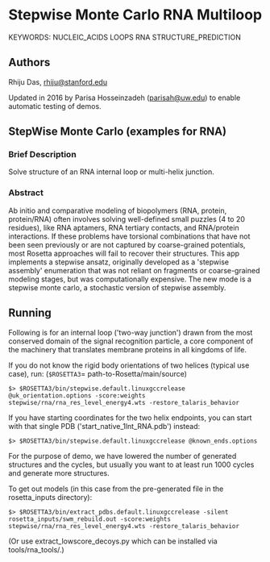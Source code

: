 # Stepwise Monte Carlo RNA Multiloop

KEYWORDS: NUCLEIC_ACIDS LOOPS RNA STRUCTURE_PREDICTION

## Authors
Rhiju Das, rhiju@stanford.edu

Updated in 2016 by Parisa Hosseinzadeh (parisah@uw.edu) to enable automatic testing of demos.

## StepWise Monte Carlo (examples for RNA)

### Brief Description

Solve structure of an RNA internal loop or multi-helix junction.

### Abstract

Ab initio and comparative modeling of biopolymers (RNA, protein, protein/RNA) often involves solving well-defined small puzzles (4 to 20 residues), like RNA aptamers, RNA tertiary contacts, and RNA/protein interactions. If these problems have torsional combinations that have not been seen previously or are not captured by coarse-grained potentials, most Rosetta approaches will fail to recover their structures.  This app implements a stepwise ansatz, originally developed as a 'stepwise assembly' enumeration that was not reliant on fragments or coarse-grained modeling stages, but was computationally expensive. The new mode is a stepwise monte carlo, a stochastic version of stepwise assembly. 


## Running

Following is for an internal loop ('two-way junction') drawn from the most conserved domain of the signal recognition particle, a core component of the machinery that translates membrane proteins in all kingdoms of life.

If you do not know the rigid body orientations of two helices (typical use case), run: (`$ROSETTA3`= path-to-Rosetta/main/source)

```
$> $ROSETTA3/bin/stepwise.default.linuxgccrelease @uk_orientation.options -score:weights stepwise/rna/rna_res_level_energy4.wts -restore_talaris_behavior
```

If you have starting coordinates for the two helix endpoints, you can start with that single PDB ('start_native_1lnt_RNA.pdb') instead:

```
$> $ROSETTA3/bin/stepwise.default.linuxgccrelease @known_ends.options 
```
For the purpose of demo, we have lowered the number of generated structures and the cycles, but usually you want to at least run 1000 cycles and generate more structures.

To get out models (in this case from the pre-generated file in the rosetta_inputs directory):

```
$> $ROSETTA3/bin/extract_pdbs.default.linuxgccrelease -silent rosetta_inputs/swm_rebuild.out -score:weights stepwise/rna/rna_res_level_energy4.wts -restore_talaris_behavior
```

(Or use extract_lowscore_decoys.py which can be installed via tools/rna_tools/.)

